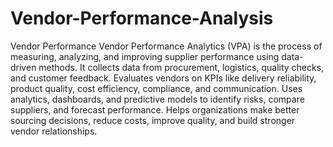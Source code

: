 # Vendor-Performance-Analysis
Vendor Performance
Vendor Performance Analytics (VPA) is the process of measuring, analyzing, and improving supplier performance using data-driven methods.
It collects data from procurement, logistics, quality checks, and customer feedback.
Evaluates vendors on KPIs like delivery reliability, product quality, cost efficiency, compliance, and communication.
Uses analytics, dashboards, and predictive models to identify risks, compare suppliers, and forecast performance.
Helps organizations make better sourcing decisions, reduce costs, improve quality, and build stronger vendor relationships.

